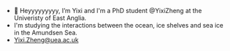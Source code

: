- 🤩 Heyyyyyyyyy, I’m Yixi and I'm a PhD student @YixiZheng at the Univeristy of East Anglia.
- I'm studying the interactions between the ocean, ice shelves and sea ice in the Amundsen Sea.
- Yixi.Zheng@uea.ac.uk

<!---
YixiZheng/YixiZheng is a ✨ special ✨ repository because its `README.md` (this file) appears on your GitHub profile.
You can click the Preview link to take a look at your changes.
--->
